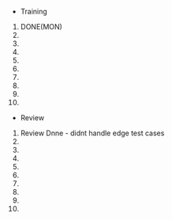 - Training
1. DONE(MON)
2. 
3. 
4. 
5. 
6. 
7. 
8. 
9. 
10. 

- Review
1. Review Dnne - didnt handle edge test cases 
2. 
3. 
4. 
5. 
6. 
7. 
8. 
9. 
10. 
